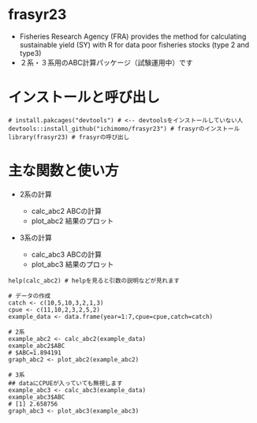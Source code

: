 # frasyr23
- Fisheries Research Agency (FRA) provides the method for calculating sustainable yield (SY) with R for data poor fisheries stocks (type 2 and type3)
- ２系・３系用のABC計算パッケージ（試験運用中）です

# インストールと呼び出し
```
# install.pakcages("devtools") # <-- devtoolsをインストールしていない人
devtools::install_github("ichimomo/frasyr23") # frasyrのインストール
library(frasyr23) # frasyrの呼び出し
```

# 主な関数と使い方
- 2系の計算
   - calc_abc2 ABCの計算
   - plot_abc2 結果のプロット

- 3系の計算
   - calc_abc3 ABCの計算
   - plot_abc3 結果のプロット

```
help(calc_abc2) # helpを見ると引数の説明などが見れます

# データの作成
catch <- c(10,5,10,3,2,1,3)
cpue <- c(11,10,2,3,2,5,2)
example_data <- data.frame(year=1:7,cpue=cpue,catch=catch)

# 2系
example_abc2 <- calc_abc2(example_data)
example_abc2$ABC
# $ABC=1.894191
graph_abc2 <- plot_abc2(example_abc2)

# 3系
## dataにCPUEが入っていても無視します
example_abc3 <- calc_abc3(example_data)
example_abc3$ABC
# [1] 2.658756
graph_abc3 <- plot_abc3(example_abc3)

```

